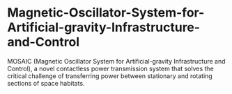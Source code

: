 # Magnetic-Oscillator-System-for-Artificial-gravity-Infrastructure-and-Control
MOSAIC (Magnetic Oscillator System for Artificial-gravity Infrastructure and Control), a novel contactless power transmission system that solves the critical challenge of transferring power between stationary and rotating sections of space habitats. 
